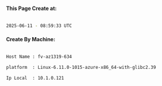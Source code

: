 
   
#### This Page Create at:

```bash

2025-06-11 - 08:59:33 UTC

```

#### Create By Machine:

```bash

Host Name : fv-az1319-634

platform  : Linux-6.11.0-1015-azure-x86_64-with-glibc2.39

Ip Local  : 10.1.0.121

```

